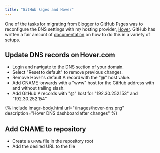 ```yaml
---
title: "GitHub Pages and Hover"
---
```


One of the tasks for migrating from Blogger to GitHub Pages was to reconfigure the DNS
settings with my hosting provider, [Hover][1]. GitHub has written a fair amount of
[documentation][2] on how to do this in a variety of setups.

## Update DNS records on Hover.com

- Login and navigate to the DNS section of your domain.
- Select "Reset to default" to remove previous changes.
- Remove Hover's default A record with the "@" host value.
- Add CNAME forwards with a "www" host for the GitHub address with and without trailing slash.
- Add GitHub A records with "@" host for "192.30.252.153" and "192.30.252.154"

{% include image-body.html url="/images/hover-dns.png" description="Hover DNS dashboard after changes" %}

## Add CNAME to repository

- Create a `CNAME` file in the repository root
- Add the desired URL to the file

[1]: https://www.hover.com/ "Hover.com"
[2]: https://help.github.com/articles/using-a-custom-domain-with-github-pages/ "Using a Custome Domain with GitHub Pages"
